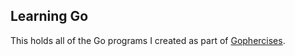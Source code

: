 ## Learning Go

This holds all of the Go programs I created as part of [Gophercises](https://gophercises.com/).
